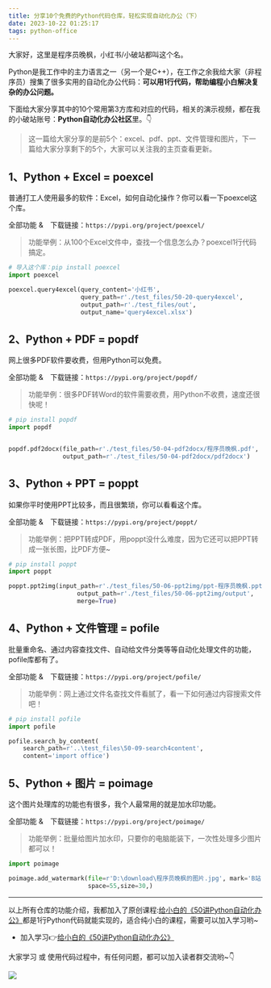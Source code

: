 ```yaml
---
title: 分享10个免费的Python代码仓库，轻松实现自动化办公（下）
date: 2023-10-22 01:25:17
tags: python-office
---
```




大家好，这里是程序员晚枫，小红书/小破站都叫这个名。

Python是我工作中的主力语言之一（另一个是C++），在工作之余我给大家（非程序员）搜集了很多实用的自动化办公代码：**可以用1行代码，帮助编程小白解决复杂的办公问题。**

下面给大家分享其中的10个常用第3方库和对应的代码，相关的演示视频，都在我的小破站账号：**Python自动化办公社区**里。👇

> 这一篇给大家分享的是前5个：excel、pdf、ppt、文件管理和图片，下一篇给大家分享剩下的5个，大家可以关注我的主页查看更新。

## 1、Python + Excel = poexcel

普通打工人使用最多的软件：Excel，如何自动化操作？你可以看一下poexcel这个库。

全部功能 &　下载链接：``https://pypi.org/project/poexcel/``


> 功能举例：从100个Excel文件中，查找一个信息怎么办？poexcel1行代码搞定。
```python
# 导入这个库：pip install poexcel
import poexcel

poexcel.query4excel(query_content='小红书',
                    query_path=r'./test_files/50-20-query4excel',
                    output_path=r'./test_files/out',
                    output_name='query4excel.xlsx')

```


## 2、Python + PDF = popdf

网上很多PDF软件要收费，但用Python可以免费。

全部功能 &　下载链接：``https://pypi.org/project/popdf/``


> 功能举例：很多PDF转Word的软件需要收费，用Python不收费，速度还很快呢！

```python
# pip install popdf
import popdf


popdf.pdf2docx(file_path=r'./test_files/50-04-pdf2docx/程序员晚枫.pdf',
               output_path=r'./test_files/50-04-pdf2docx/pdf2docx')

```


## 3、Python + PPT = poppt

如果你平时使用PPT比较多，而且很繁琐，你可以看看这个库。

全部功能 &　下载链接：``https://pypi.org/project/poppt/``


> 功能举例：把PPT转成PDF，用poppt没什么难度，因为它还可以把PPT转成一张长图，比PDF方便~

```python
# pip install poppt
import poppt

poppt.ppt2img(input_path=r'./test_files/50-06-ppt2img/ppt-程序员晚枫.pptx',
                   output_path=r'./test_files/50-06-ppt2img/output',
                   merge=True)
```


## 4、Python + 文件管理 = pofile

批量重命名、通过内容查找文件、自动给文件分类等等自动化处理文件的功能，pofile库都有了。

全部功能 &　下载链接：``https://pypi.org/project/pofile/``


> 功能举例：网上通过文件名查找文件看腻了，看一下如何通过内容搜索文件吧！


```python
# pip install pofile
import pofile

pofile.search_by_content(
    search_path=r'..\test_files\50-09-search4content',
    content='import office')
```


## 5、Python + 图片 = poimage

这个图片处理库的功能也有很多，我个人最常用的就是加水印功能。

全部功能 &　下载链接：``https://pypi.org/project/poimage/``


> 功能举例：批量给图片加水印，只要你的电脑能装下，一次性处理多少图片都可以！


```python
import poimage

poimage.add_watermark(file=r'D:\download\程序员晚枫的图片.jpg', mark='B站：程序员晚枫', output_path=r'mark_img',color='#000000',opacity=0.04,
                      space=55,size=30,)
```




-------

以上所有仓库的功能介绍，我都加入了原创课程:[给小白的《50讲Python自动化办公》](https://mp.weixin.qq.com/s/tKlzVee4kmJk4dGfKvVnFQ)都是1行Python代码就能实现的，适合纯小白的课程，需要可以加入学习哟~

- 加入学习👉[给小白的《50讲Python自动化办公》](https://mp.weixin.qq.com/s/tKlzVee4kmJk4dGfKvVnFQ)

大家学习 或 使用代码过程中，有任何问题，都可以加入读者群交流哟~👇


![](https://python-office-1300615378.cos.ap-chongqing.myqcloud.com/0816.jpg)
